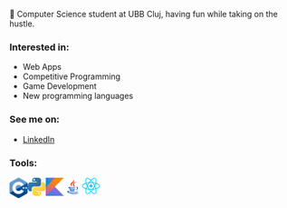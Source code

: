 🦆 Computer Science student at UBB Cluj, having fun while taking on the hustle.

### Interested in:
* Web Apps
* Competitive Programming
* Game Development
* New programming languages

### See me on:
* [LinkedIn](https://www.linkedin.com/in/daniel-t-6661621ba//)

### Tools:
<img align="left" alt="C++" width="32px" src="https://github.com/917-Todasca-Daniel/917-Todasca-Daniel/blob/main/images/c%2B%2B.png"/>
<img align="left" alt="Kotlin" width="32px" src="https://github.com/917-Todasca-Daniel/917-Todasca-Daniel/blob/main/images/python.png"/>
<img align="left" alt="Python" width="32px" src="https://github.com/917-Todasca-Daniel/917-Todasca-Daniel/blob/main/images/kotlin.png"/>
<img align="left" alt="Java" width="32px" src="https://github.com/917-Todasca-Daniel/917-Todasca-Daniel/blob/main/images/javapng.png"/>
<img align="left" alt="React" width="32px" src="https://github.com/917-Todasca-Daniel/917-Todasca-Daniel/blob/main/images/react.png"/>
